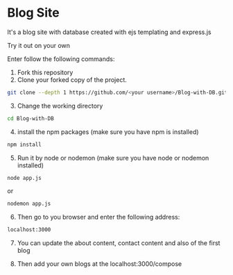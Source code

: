 # Blog Site

It's a blog site with database created with ejs templating and express.js

Try it out on your own

Enter follow the following commands:

1. Fork this repository
2. Clone your forked copy of the project.

```bash
git clone --depth 1 https://github.com/<your username>/Blog-with-DB.git
```
3. Change the working directory

```bash
cd Blog-with-DB
```
4. install the npm packages (make sure you have npm is installed)

```bash
npm install
```
5. Run it by node or nodemon (make sure you have node or nodemon installed)

```bash
node app.js 
```
or
```bash
nodemon app.js 
```
6. Then go to you browser and enter the following address:

```bash
localhost:3000
```
7. You can update the about content, contact content and also of the first blog

8. Then add your own blogs at the localhost:3000/compose 